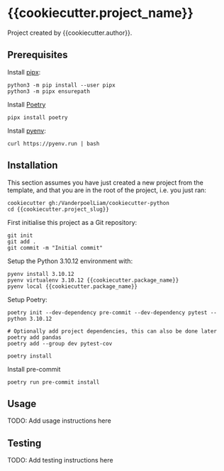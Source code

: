 # {{cookiecutter.project_name}}
Project created by {{cookiecutter.author}}.

## Prerequisites
Install [pipx](https://github.com/pypa/pipx):
```
python3 -m pip install --user pipx
python3 -m pipx ensurepath
```

Install [Poetry](https://python-poetry.org/)
```
pipx install poetry
```

Install [pyenv](https://github.com/pyenv/pyenv):
```
curl https://pyenv.run | bash
```

## Installation
This section assumes you have just created a new project from the template, and that you are in the root of the project, i.e. you just ran:
```
cookiecutter gh:/VanderpoelLiam/cookiecutter-python 
cd {{cookiecutter.project_slug}}
```
First initialise this project as a Git repository:
```
git init
git add . 
git commit -m "Initial commit"
```

Setup the Python 3.10.12 environment with:
```
pyenv install 3.10.12 
pyenv virtualenv 3.10.12 {{cookiecutter.package_name}}
pyenv local {{cookiecutter.package_name}} 
```

Setup Poetry:
```
poetry init --dev-dependency pre-commit --dev-dependency pytest --python 3.10.12

# Optionally add project dependencies, this can also be done later
poetry add pandas 
poetry add --group dev pytest-cov

poetry install
```

Install pre-commit
```
poetry run pre-commit install
```

## Usage
TODO: Add usage instructions here

## Testing
TODO: Add testing instructions here
